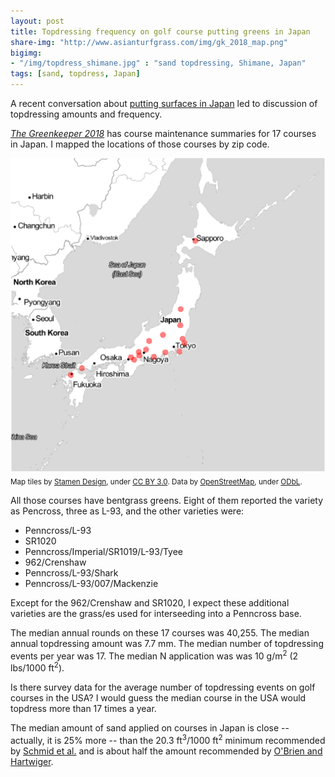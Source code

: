 ```yaml
---
layout: post
title: Topdressing frequency on golf course putting greens in Japan
share-img: "http://www.asianturfgrass.com/img/gk_2018_map.png"
bigimg:
- "/img/topdress_shimane.jpg" : "sand topdressing, Shimane, Japan"
tags: [sand, topdress, Japan]
---
```


A recent conversation about [putting surfaces in Japan](https://twitter.com/GCIMagazineGuy/status/942017294586216449) led to discussion of topdressing amounts and frequency.

*[The Greenkeeper 2018](https://twitter.com/asianturfgrass/status/942405511076462594)* has course maintenance summaries for 17 courses in Japan. I mapped the locations of those courses by zip code.

![map of Greenkeeper 2018](/img/gk_2018_map.png)<sub>Map tiles by [Stamen Design](http://stamen.com), under [CC BY 3.0](http://creativecommons.org/licenses/by/3.0). Data by [OpenStreetMap](http://openstreetmap.org), under [ODbL](http://www.openstreetmap.org/copyright).</sub>

All those courses have bentgrass greens. Eight of them reported the variety as Pencross, three as L-93, and the other varieties were:

* Penncross/L-93
* SR1020
* Penncross/Imperial/SR1019/L-93/Tyee
* 962/Crenshaw
* Penncross/L-93/Shark
* Penncross/L-93/007/Mackenzie

Except for the 962/Crenshaw and SR1020, I expect these additional varieties are the grass/es used for interseeding into a Penncross base.

The median annual rounds on these 17 courses was 40,255. The median annual topdressing amount was 7.7 mm. The median number of topdressing events per year was 17. The median N application was was 10 g/m<sup>2</sup> (2 lbs/1000 ft<sup>2</sup>).

Is there survey data for the average number of topdressing events on golf courses in the USA? I would guess the median course in the USA would topdress more than 17 times a year.

The median amount of sand applied on courses in Japan is close -- actually, it is 25% more -- than the 20.3 ft<sup>3</sup>/1000 ft<sup>2</sup> minimum recommended by [Schmid et al.](https://turf.unl.edu/pdfctarticles/ATSOMSurvey2014.pdf) and is about half the amount recommended by [O'Brien and Hartwiger](http://gsrpdf.lib.msu.edu/ticpdf.py?file=/2000s/2003/030301.pdf).


